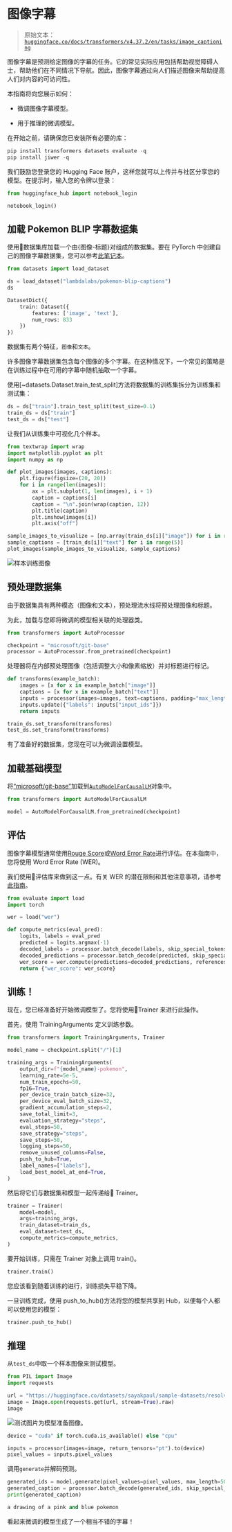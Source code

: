 # 图像字幕

> 原始文本：[`huggingface.co/docs/transformers/v4.37.2/en/tasks/image_captioning`](https://huggingface.co/docs/transformers/v4.37.2/en/tasks/image_captioning)

图像字幕是预测给定图像的字幕的任务。它的常见实际应用包括帮助视觉障碍人士，帮助他们在不同情况下导航。因此，图像字幕通过向人们描述图像来帮助提高人们对内容的可访问性。

本指南将向您展示如何：

+   微调图像字幕模型。

+   用于推理的微调模型。

在开始之前，请确保您已安装所有必要的库：

```py
pip install transformers datasets evaluate -q
pip install jiwer -q
```

我们鼓励您登录您的 Hugging Face 账户，这样您就可以上传并与社区分享您的模型。在提示时，输入您的令牌以登录：

```py
from huggingface_hub import notebook_login

notebook_login()
```

## 加载 Pokemon BLIP 字幕数据集

使用🤗数据集库加载一个由{图像-标题}对组成的数据集。要在 PyTorch 中创建自己的图像字幕数据集，您可以参考[此笔记本](https://github.com/NielsRogge/Transformers-Tutorials/blob/master/GIT/Fine_tune_GIT_on_an_image_captioning_dataset.ipynb)。

```py
from datasets import load_dataset

ds = load_dataset("lambdalabs/pokemon-blip-captions")
ds
```

```py
DatasetDict({
    train: Dataset({
        features: ['image', 'text'],
        num_rows: 833
    })
})
```

数据集有两个特征，`图像`和`文本`。

许多图像字幕数据集包含每个图像的多个字幕。在这种情况下，一个常见的策略是在训练过程中在可用的字幕中随机抽取一个字幕。

使用[~datasets.Dataset.train_test_split]方法将数据集的训练集拆分为训练集和测试集：

```py
ds = ds["train"].train_test_split(test_size=0.1)
train_ds = ds["train"]
test_ds = ds["test"]
```

让我们从训练集中可视化几个样本。

```py
from textwrap import wrap
import matplotlib.pyplot as plt
import numpy as np

def plot_images(images, captions):
    plt.figure(figsize=(20, 20))
    for i in range(len(images)):
        ax = plt.subplot(1, len(images), i + 1)
        caption = captions[i]
        caption = "\n".join(wrap(caption, 12))
        plt.title(caption)
        plt.imshow(images[i])
        plt.axis("off")

sample_images_to_visualize = [np.array(train_ds[i]["image"]) for i in range(5)]
sample_captions = [train_ds[i]["text"] for i in range(5)]
plot_images(sample_images_to_visualize, sample_captions)
```

![样本训练图像](img/465bc374aa742ae3c24da1893b1ca2b5.png)

## 预处理数据集

由于数据集具有两种模态（图像和文本），预处理流水线将预处理图像和标题。

为此，加载与您即将微调的模型相关联的处理器类。

```py
from transformers import AutoProcessor

checkpoint = "microsoft/git-base"
processor = AutoProcessor.from_pretrained(checkpoint)
```

处理器将在内部预处理图像（包括调整大小和像素缩放）并对标题进行标记。

```py
def transforms(example_batch):
    images = [x for x in example_batch["image"]]
    captions = [x for x in example_batch["text"]]
    inputs = processor(images=images, text=captions, padding="max_length")
    inputs.update({"labels": inputs["input_ids"]})
    return inputs

train_ds.set_transform(transforms)
test_ds.set_transform(transforms)
```

有了准备好的数据集，您现在可以为微调设置模型。

## 加载基础模型

将[“microsoft/git-base”](https://huggingface.co/microsoft/git-base)加载到[`AutoModelForCausalLM`](https://huggingface.co/docs/transformers/model_doc/auto#transformers.AutoModelForCausalLM)对象中。

```py
from transformers import AutoModelForCausalLM

model = AutoModelForCausalLM.from_pretrained(checkpoint)
```

## 评估

图像字幕模型通常使用[Rouge Score](https://huggingface.co/spaces/evaluate-metric/rouge)或[Word Error Rate](https://huggingface.co/spaces/evaluate-metric/wer)进行评估。在本指南中，您将使用 Word Error Rate (WER)。

我们使用🤗评估库来做到这一点。有关 WER 的潜在限制和其他注意事项，请参考[此指南](https://huggingface.co/spaces/evaluate-metric/wer)。

```py
from evaluate import load
import torch

wer = load("wer")

def compute_metrics(eval_pred):
    logits, labels = eval_pred
    predicted = logits.argmax(-1)
    decoded_labels = processor.batch_decode(labels, skip_special_tokens=True)
    decoded_predictions = processor.batch_decode(predicted, skip_special_tokens=True)
    wer_score = wer.compute(predictions=decoded_predictions, references=decoded_labels)
    return {"wer_score": wer_score}
```

## 训练！

现在，您已经准备好开始微调模型了。您将使用🤗Trainer 来进行此操作。

首先，使用 TrainingArguments 定义训练参数。

```py
from transformers import TrainingArguments, Trainer

model_name = checkpoint.split("/")[1]

training_args = TrainingArguments(
    output_dir=f"{model_name}-pokemon",
    learning_rate=5e-5,
    num_train_epochs=50,
    fp16=True,
    per_device_train_batch_size=32,
    per_device_eval_batch_size=32,
    gradient_accumulation_steps=2,
    save_total_limit=3,
    evaluation_strategy="steps",
    eval_steps=50,
    save_strategy="steps",
    save_steps=50,
    logging_steps=50,
    remove_unused_columns=False,
    push_to_hub=True,
    label_names=["labels"],
    load_best_model_at_end=True,
)
```

然后将它们与数据集和模型一起传递给🤗 Trainer。

```py
trainer = Trainer(
    model=model,
    args=training_args,
    train_dataset=train_ds,
    eval_dataset=test_ds,
    compute_metrics=compute_metrics,
)
```

要开始训练，只需在 Trainer 对象上调用 train()。

```py
trainer.train()
```

您应该看到随着训练的进行，训练损失平稳下降。

一旦训练完成，使用 push_to_hub()方法将您的模型共享到 Hub，以便每个人都可以使用您的模型：

```py
trainer.push_to_hub()
```

## 推理

从`test_ds`中取一个样本图像来测试模型。

```py
from PIL import Image
import requests

url = "https://huggingface.co/datasets/sayakpaul/sample-datasets/resolve/main/pokemon.png"
image = Image.open(requests.get(url, stream=True).raw)
image
```

![测试图片](img/8106832a19bcb32bb4f42e5d637f0640.png)为模型准备图像。

```py
device = "cuda" if torch.cuda.is_available() else "cpu"

inputs = processor(images=image, return_tensors="pt").to(device)
pixel_values = inputs.pixel_values
```

调用`generate`并解码预测。

```py
generated_ids = model.generate(pixel_values=pixel_values, max_length=50)
generated_caption = processor.batch_decode(generated_ids, skip_special_tokens=True)[0]
print(generated_caption)
```

```py
a drawing of a pink and blue pokemon
```

看起来微调的模型生成了一个相当不错的字幕！
